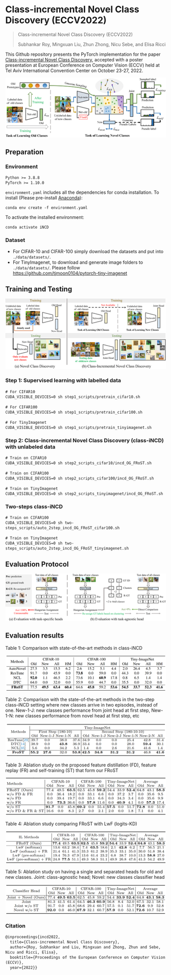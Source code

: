 # Class-incremental Novel Class Discovery (ECCV2022)
> Class-incremental Novel Class Discovery (ECCV2022)
>
> Subhankar Roy, Mingxuan Liu, Zhun Zhong, Nicu Sebe, and Elisa Ricci

This Github repository presents the PyTorch implementation for the paper [Class-incremental Novel Class Discovery](), accepted with a poster presentation at European Conference on Computer Vision (ECCV) held at Tel Aviv International Convention Center on October 23-27, 2022.

![](figures/framework.png)


## Preparation
### Environment
```shell
Python >= 3.8.8
PyTorch >= 1.10.0 
```

`environment.yaml` includes all the dependencies for conda installation. To install (Please pre-install [Anaconda](https://www.anaconda.com/)):
```shell
conda env create -f environment.yaml
```
To activate the installed environment:
```shell
conda activate iNCD
```

### Dataset
- For CIFAR-10 and CIFAR-100 simply download the datasets and put into `./data/datasets/`.
- For TinyImagenet, to download and generate image folders to `./data/datasets/`. Please follow https://github.com/tjmoon0104/pytorch-tiny-imagenet

## Training and Testing
![](figures/setting.png)

### Step 1: Supervised learning with labelled data
```shell
# For CIFAR10
CUDA_VISIBLE_DEVICES=0 sh step1_scripts/pretrain_cifar10.sh

# For CIFAR100
CUDA_VISIBLE_DEVICES=0 sh step1_scripts/pretrain_cifar100.sh

# For TinyImagenet
CUDA_VISIBLE_DEVICES=0 sh step1_scripts/pretrain_tinyimagenet.sh
```

### Step 2: Class-incremental Novel Class Discovery (class-iNCD) with unlabeled data
```shell
# Train on CIFAR10
CUDA_VISIBLE_DEVICES=0 sh step2_scripts_cifar10/incd_OG_FRoST.sh

# Train on CIFAR100
CUDA_VISIBLE_DEVICES=0 sh step2_scripts_cifar100/incd_OG_FRoST.sh

# Train on TinyImagenet
CUDA_VISIBLE_DEVICES=0 sh step2_scripts_tinyimagenet/incd_OG_FRoST.sh
```

### Two-steps class-iNCD
```shell
# Train on CIFAR100
CUDA_VISIBLE_DEVICES=0 sh two-steps_scripts/auto_2step_incd_OG_FRoST_cifar100.sh

# Train on TinyImagenet
CUDA_VISIBLE_DEVICES=0 sh two-steps_scripts/auto_2step_incd_OG_FRoST_tinyimagenet.sh
```

## Evaluation Protocol
![](figures/evalutation.png)

## Evaluation results
Table 1: Comparison with state-of-the-art methods in class-iNCD

![](figures/results_SOTA-HM.png)

Table 2: Comparison with the state-of-the-art methods in the two-step class-iNCD setting where new classes arrive in two episodes, instead of one. New-1-J: new classes performance from joint head at first step, New-1-N: new classes performance from novel head at first step, etc

![](figures/results_2step-iNCD.png)

Table 3: Ablation study on the proposed feature distillation (FD), feature replay (FR) and self-training (ST) that form our FRoST

![](figures/results_ablation.png)

Table 4: Ablation study comparing FRoST with LwF (logits-KD)

![](figures/results_LwF.png)

Table 5: Ablation study on having a single and separated heads for old and new classes. Joint: class-agnostic head; Novel: new classes classifier head

![](figures/results_heads.png)


### Citation
```
@inproceedings{incd2022,
  title={Class-incremental Novel Class Discovery},
  author={Roy, Subhankar and Liu, Mingxuan and Zhong, Zhun and Sebe, Nicu and Ricci, Elisa},
  booktitle={Proceedings of the European Conference on Computer Vision (ECCV)},
  year={2022}}
```


